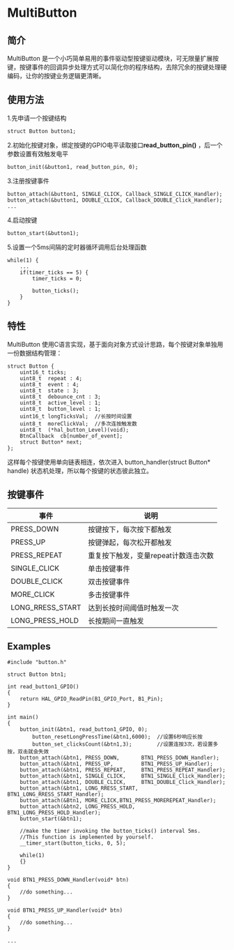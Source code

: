 # MultiButton

## 简介
MultiButton 是一个小巧简单易用的事件驱动型按键驱动模块，可无限量扩展按键，按键事件的回调异步处理方式可以简化你的程序结构，去除冗余的按键处理硬编码，让你的按键业务逻辑更清晰。

## 使用方法
1.先申请一个按键结构

```
struct Button button1;
```
2.初始化按键对象，绑定按键的GPIO电平读取接口**read_button_pin()** ，后一个参数设置有效触发电平

```
button_init(&button1, read_button_pin, 0);
```
3.注册按键事件

```
button_attach(&button1, SINGLE_CLICK, Callback_SINGLE_CLICK_Handler);
button_attach(&button1, DOUBLE_CLICK, Callback_DOUBLE_Click_Handler);
...
```
4.启动按键

```
button_start(&button1);
```
5.设置一个5ms间隔的定时器循环调用后台处理函数

```
while(1) {
    ...
    if(timer_ticks == 5) {
        timer_ticks = 0;
        
        button_ticks();
    }
}
```

## 特性

MultiButton 使用C语言实现，基于面向对象方式设计思路，每个按键对象单独用一份数据结构管理：

```
struct Button {
	uint16_t ticks;
	uint8_t  repeat : 4;
	uint8_t  event : 4;
	uint8_t  state : 3;
	uint8_t  debounce_cnt : 3; 
	uint8_t  active_level : 1;
	uint8_t  button_level : 1;
	uint16_t longTicksVal;  //长按时间设置
	uint8_t  moreClickVal;  //多次连按触发数
	uint8_t  (*hal_button_Level)(void);
	BtnCallback  cb[number_of_event];
	struct Button* next;
};
```
这样每个按键使用单向链表相连，依次进入 button_handler(struct Button* handle) 状态机处理，所以每个按键的状态彼此独立。


## 按键事件

事件 | 说明
---|---
PRESS_DOWN | 按键按下，每次按下都触发
PRESS_UP | 按键弹起，每次松开都触发
PRESS_REPEAT | 重复按下触发，变量repeat计数连击次数
SINGLE_CLICK | 单击按键事件
DOUBLE_CLICK | 双击按键事件
MORE_CLICK | 多击按键事件
LONG_RRESS_START | 达到长按时间阈值时触发一次
LONG_PRESS_HOLD | 长按期间一直触发


## Examples

```
#include "button.h"

struct Button btn1;

int read_button1_GPIO() 
{
	return HAL_GPIO_ReadPin(B1_GPIO_Port, B1_Pin);
}

int main()
{
	button_init(&btn1, read_button1_GPIO, 0);
    	button_resetLongPressTime(&btn1,6000);  //设置6秒响应长按
    	button_set_clicksCount(&btn1,3);        //设置连按3次，若设置多按，双击就会失效
	button_attach(&btn1, PRESS_DOWN,       BTN1_PRESS_DOWN_Handler);
	button_attach(&btn1, PRESS_UP,         BTN1_PRESS_UP_Handler);
	button_attach(&btn1, PRESS_REPEAT,     BTN1_PRESS_REPEAT_Handler);
	button_attach(&btn1, SINGLE_CLICK,     BTN1_SINGLE_Click_Handler);
	button_attach(&btn1, DOUBLE_CLICK,     BTN1_DOUBLE_Click_Handler);
	button_attach(&btn1, LONG_RRESS_START, BTN1_LONG_RRESS_START_Handler);
	button_attach(&Btn1, MORE_CLICK,BTN1_PRESS_MOREREPEAT_Handler);
	button_attach(&btn2, LONG_PRESS_HOLD,  BTN1_LONG_PRESS_HOLD_Handler);
	button_start(&btn1);
	
	//make the timer invoking the button_ticks() interval 5ms.
	//This function is implemented by yourself.
	__timer_start(button_ticks, 0, 5); 
	
	while(1) 
	{}
}

void BTN1_PRESS_DOWN_Handler(void* btn)
{
	//do something...
}

void BTN1_PRESS_UP_Handler(void* btn)
{
	//do something...
}

...
```

